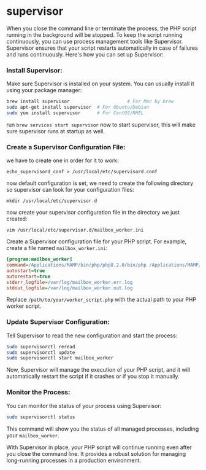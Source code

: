 # supervisor

When you close the command line or terminate the process, the PHP script running in the background will be stopped. To keep the script running continuously, you can use process management tools like Supervisor. Supervisor ensures that your script restarts automatically in case of failures and runs continuously. Here's how you can set up Supervisor:

### Install Supervisor:

Make sure Supervisor is installed on your system. You can usually install it using your package manager:

```bash
brew install supervisor 					# For Mac by brew
sudo apt-get install supervisor  # For Ubuntu/Debian
sudo yum install supervisor      # For CentOS/RHEL
```

run `brew services start supervisor` now to start supervisor, this will make sure supervisor runs at startup as well.

### Create a Supervisor Configuration File:

we have to create one in order for it to work:

```
echo_supervisord_conf > /usr/local/etc/supervisord.conf
```

now default configuration is set, we need to create the following directory so supervisor can look for your configuration files:

```
mkdir /usr/local/etc/supervisor.d
```

now create your supervisor configuration file in the directory we just created:

```
vim /usr/local/etc/supervisor.d/mailbox_worker.ini
```

Create a Supervisor configuration file for your PHP script. For example, create a file named `mailbox_worker.ini`:

```ini
[program:mailbox_worker]
command=/Applications/MAMP/bin/php/php8.2.0/bin/php /Applications/MAMP/htdocs/timetracker/workers/BackgroundMailProcessor.php
autostart=true
autorestart=true
stderr_logfile=/var/log/mailbox_worker.err.log
stdout_logfile=/var/log/mailbox_worker.out.log
```

Replace `/path/to/your/worker_script.php` with the actual path to your PHP worker script.

### Update Supervisor Configuration:

Tell Supervisor to read the new configuration and start the process:

```bash
sudo supervisorctl reread
sudo supervisorctl update
sudo supervisorctl start mailbox_worker
```

Now, Supervisor will manage the execution of your PHP script, and it will automatically restart the script if it crashes or if you stop it manually.

### Monitor the Process:

You can monitor the status of your process using Supervisor:

```bash
sudo supervisorctl status
```

This command will show you the status of all managed processes, including your `mailbox_worker`.

With Supervisor in place, your PHP script will continue running even after you close the command line. It provides a robust solution for managing long-running processes in a production environment.






